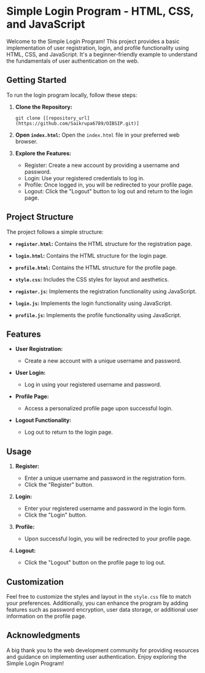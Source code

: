 # Simple Login Program - HTML, CSS, and JavaScript

Welcome to the Simple Login Program! This project provides a basic implementation of user registration, login, and profile functionality using HTML, CSS, and JavaScript. It's a beginner-friendly example to understand the fundamentals of user authentication on the web.

## Getting Started

To run the login program locally, follow these steps:

1. **Clone the Repository:**
   ```
   git clone [[repository_url](https://github.com/Saikrupa6789/OIBSIP.git)]
   ```

2. **Open `index.html`:**
   Open the `index.html` file in your preferred web browser.

3. **Explore the Features:**
   - Register: Create a new account by providing a username and password.
   - Login: Use your registered credentials to log in.
   - Profile: Once logged in, you will be redirected to your profile page.
   - Logout: Click the "Logout" button to log out and return to the login page.

## Project Structure

The project follows a simple structure:

- **`register.html`:** Contains the HTML structure for the registration page.
  
- **`login.html`:** Contains the HTML structure for the login page.
  
- **`profile.html`:** Contains the HTML structure for the profile page.
   
- **`style.css`:** Includes the CSS styles for layout and aesthetics.

- **`register.js`:** Implements the registration functionality using JavaScript.

- **`login.js`:** Implements the login functionality using JavaScript.

- **`profile.js`:** Implements the profile functionality using JavaScript.

## Features

- **User Registration:**
  - Create a new account with a unique username and password.

- **User Login:**
  - Log in using your registered username and password.

- **Profile Page:**
  - Access a personalized profile page upon successful login.

- **Logout Functionality:**
  - Log out to return to the login page.

## Usage

1. **Register:**
   - Enter a unique username and password in the registration form.
   - Click the "Register" button.

2. **Login:**
   - Enter your registered username and password in the login form.
   - Click the "Login" button.

3. **Profile:**
   - Upon successful login, you will be redirected to your profile page.

4. **Logout:**
   - Click the "Logout" button on the profile page to log out.

## Customization

Feel free to customize the styles and layout in the `style.css` file to match your preferences. Additionally, you can enhance the program by adding features such as password encryption, user data storage, or additional user information on the profile page.

## Acknowledgments

A big thank you to the web development community for providing resources and guidance on implementing user authentication. Enjoy exploring the Simple Login Program!
